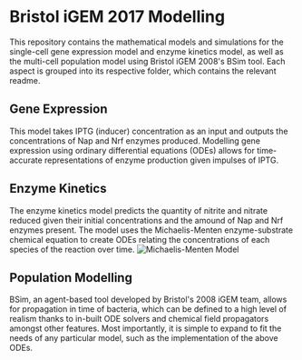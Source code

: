 # Bristol iGEM 2017 Modelling
This repository contains the mathematical models and simulations for the single-cell gene expression model and enzyme kinetics model, as well as the multi-cell population model using Bristol iGEM 2008's BSim tool. Each aspect is grouped into its respective folder, which contains the relevant readme.

## Gene Expression
This model takes IPTG (inducer) concentration as an input and outputs the concentrations of Nap and Nrf enzymes produced. Modelling gene expression using ordinary differential equations (ODEs) allows for time-accurate representations of enzyme production given impulses of IPTG.

## Enzyme Kinetics
The enzyme kinetics model predicts the quantity of nitrite and nitrate reduced given their initial concentrations and the amound of Nap and Nrf enzymes present. The model uses the Michaelis-Menten enzyme-substrate chemical equation to create ODEs relating the concentrations of each species of the reaction over time.
![Michaelis-Menten Model](http://i.imgur.com/kAz6iM0.png)

## Population Modelling
BSim, an agent-based tool developed by Bristol's 2008 iGEM team, allows for propagation in time of bacteria, which can be defined to a high level of realism thanks to in-built ODE solvers and chemical field propagators amongst other features. Most importantly, it is simple to expand to fit the needs of any particular model, such as the implementation of the above ODEs.
